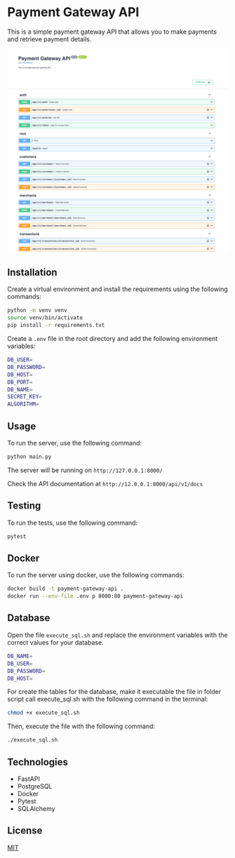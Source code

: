 # Payment Gateway API

This is a simple payment gateway API that allows you to make payments and retrieve payment details.

![alt text](https://github.com/davidgg090/paymentAPI/blob/main/blob/api.png?raw=true)



## Installation

Create a virtual environment and install the requirements using the following commands:
    
```bash
python -m venv venv
source venv/bin/activate
pip install -r requirements.txt
```

Create a `.env` file in the root directory and add the following environment variables:

```bash
DB_USER=
DB_PASSWORD=
DB_HOST=
DB_PORT=
DB_NAME=
SECRET_KEY=
ALGORITHM=
```

## Usage

To run the server, use the following command:

```bash
python main.py

```

The server will be running on `http://127.0.0.1:8000/`

Check the API documentation at `http://12.0.0.1:8000/api/v1/docs`


## Testing

To run the tests, use the following command:

```bash
pytest
```

## Docker

To run the server using docker, use the following commands:

```bash
docker build -t payment-gateway-api .
docker run --env-file .env p 8000:80 payment-gateway-api
```

## Database

Open the file `execute_sql.sh` and replace the environment variables with the correct values for your database.

```bash
DB_NAME=
DB_USER=
DB_PASSWORD=
DB_HOST=
```



For create the tables for the database, make it executable the file in folder script call execute_sql.sh with the following command in the terminal:
    
```bash
chmod +x execute_sql.sh
```

Then, execute the file with the following command:

```bash
./execute_sql.sh
```


## Technologies

- FastAPI
- PostgreSQL
- Docker
- Pytest
- SQLAlchemy


## License

[MIT](https://choosealicense.com/licenses/mit/)
